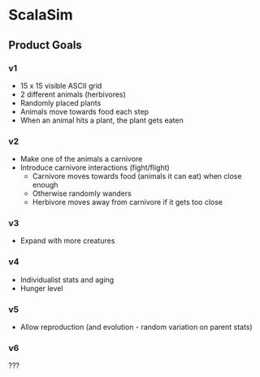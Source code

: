 # ScalaSim

## Product Goals

### v1
- 15 x 15 visible ASCII grid
- 2 different animals (herbivores)
- Randomly placed plants
- Animals move towards food each step
- When an animal hits a plant, the plant gets eaten

### v2
- Make one of the animals a carnivore
- Introduce carnivore interactions (fight/flight)
  - Carnivore moves towards food (animals it can eat) when close enough
  - Otherwise randomly wanders
  - Herbivore moves away from carnivore if it gets too close

### v3
- Expand with more creatures

### v4
- Individualist stats and aging
- Hunger level

### v5
- Allow reproduction (and evolution - random variation on parent stats)

### v6
???
